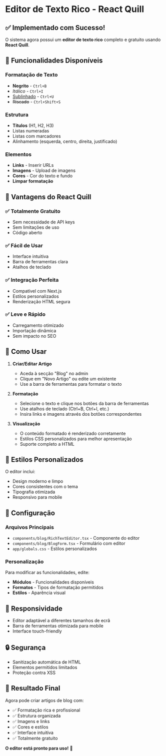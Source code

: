 # Editor de Texto Rico - React Quill

## ✅ Implementado com Sucesso!

O sistema agora possui um **editor de texto rico** completo e gratuito usando **React Quill**.

## 🎯 Funcionalidades Disponíveis

### Formatação de Texto
- **Negrito** - `Ctrl+B`
- *Itálico* - `Ctrl+I`
- <u>Sublinhado</u> - `Ctrl+U`
- ~~Riscado~~ - `Ctrl+Shift+S`

### Estrutura
- **Títulos** (H1, H2, H3)
- Listas numeradas
- Listas com marcadores
- Alinhamento (esquerda, centro, direita, justificado)

### Elementos
- **Links** - Inserir URLs
- **Imagens** - Upload de imagens
- **Cores** - Cor do texto e fundo
- **Limpar formatação**

## 🚀 Vantagens do React Quill

### ✅ Totalmente Gratuito
- Sem necessidade de API keys
- Sem limitações de uso
- Código aberto

### ✅ Fácil de Usar
- Interface intuitiva
- Barra de ferramentas clara
- Atalhos de teclado

### ✅ Integração Perfeita
- Compatível com Next.js
- Estilos personalizados
- Renderização HTML segura

### ✅ Leve e Rápido
- Carregamento otimizado
- Importação dinâmica
- Sem impacto no SEO

## 📝 Como Usar

1. **Criar/Editar Artigo**
   - Aceda à secção "Blog" no admin
   - Clique em "Novo Artigo" ou edite um existente
   - Use a barra de ferramentas para formatar o texto

2. **Formatação**
   - Selecione o texto e clique nos botões da barra de ferramentas
   - Use atalhos de teclado (Ctrl+B, Ctrl+I, etc.)
   - Insira links e imagens através dos botões correspondentes

3. **Visualização**
   - O conteúdo formatado é renderizado corretamente
   - Estilos CSS personalizados para melhor apresentação
   - Suporte completo a HTML

## 🎨 Estilos Personalizados

O editor inclui:
- Design moderno e limpo
- Cores consistentes com o tema
- Tipografia otimizada
- Responsivo para mobile

## 🔧 Configuração

### Arquivos Principais
- `components/blog/RichTextEditor.tsx` - Componente do editor
- `components/blog/BlogForm.tsx` - Formulário com editor
- `app/globals.css` - Estilos personalizados

### Personalização
Para modificar as funcionalidades, edite:
- **Módulos** - Funcionalidades disponíveis
- **Formatos** - Tipos de formatação permitidos
- **Estilos** - Aparência visual

## 📱 Responsividade

- Editor adaptável a diferentes tamanhos de ecrã
- Barra de ferramentas otimizada para mobile
- Interface touch-friendly

## 🔒 Segurança

- Sanitização automática de HTML
- Elementos permitidos limitados
- Proteção contra XSS

## 🎉 Resultado Final

Agora pode criar artigos de blog com:
- ✅ Formatação rica e profissional
- ✅ Estrutura organizada
- ✅ Imagens e links
- ✅ Cores e estilos
- ✅ Interface intuitiva
- ✅ Totalmente gratuito

**O editor está pronto para uso!** 🚀 